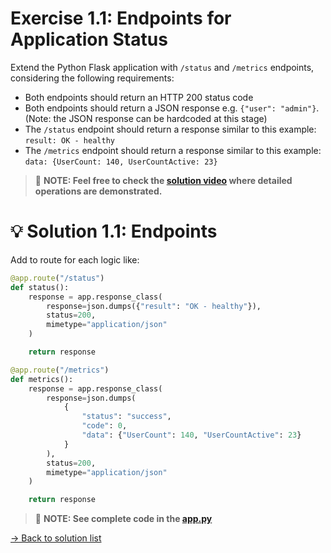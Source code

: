 # Exercise 1.1: Endpoints for Application Status

Extend the Python Flask application with `/status` and `/metrics` endpoints, considering the following requirements:

- Both endpoints should return an HTTP 200 status code
- Both endpoints should return a JSON response e.g. `{"user": "admin"}`. (Note: the JSON response can be hardcoded at this stage)
- The `/status` endpoint should return a response similar to this example: `result: OK - healthy`
- The `/metrics` endpoint should return a response similar to this example: `data: {UserCount: 140, UserCountActive: 23}`

> :pushpin: **NOTE: Feel free to check the [solution video](https://www.youtube.com/watch?v=Kj_hGnViybg) where detailed operations are demonstrated.**

# :bulb: Solution 1.1: Endpoints

Add to route for each logic like:

```python
@app.route("/status")
def status():
    response = app.response_class(
        response=json.dumps({"result": "OK - healthy"}),
        status=200,
        mimetype="application/json"
    )

    return response
```

```python
@app.route("/metrics")
def metrics():
    response = app.response_class(
        response=json.dumps(
            {
                "status": "success",
                "code": 0,
                "data": {"UserCount": 140, "UserCountActive": 23}
            }
        ),
        status=200,
        mimetype="application/json"
    )

    return response
```

> :pushpin: **NOTE: See complete code in the [app.py](app.py)**

[-> Back to solution list](../solution_list.md)
